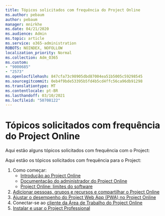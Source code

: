 ```yaml
---
title: Tópicos solicitados com frequência do Project Online
ms.author: pebaum
author: pebaum
manager: mnirkhe
ms.date: 04/21/2020
ms.audience: Admin
ms.topic: article
ms.service: o365-administration
ROBOTS: NOINDEX, NOFOLLOW
localization_priority: Normal
ms.collection: Adm_O365
ms.custom:
- "9000685"
- "2573"
ms.openlocfilehash: 847cfa73c98905dbd87004ea51b5005c59298545
ms.sourcegitcommit: 0eb4f9bde53395b5fd4b5cd4ffc56ca96db91298
ms.translationtype: MT
ms.contentlocale: pt-BR
ms.lasthandoff: 03/10/2021
ms.locfileid: "50708122"
---
```

# <a name="project-online-frequently-requested-topics"></a>Tópicos solicitados com frequência do Project Online

Aqui estão alguns tópicos solicitados com frequência com o Project:

Aqui estão os tópicos solicitados com frequência para o Project:
1.  Como começar: 
    -   [Introdução ao Project Online](https://docs.microsoft.com/projectonline/get-started-with-project-online) 
    -   [Documentação do administrador do Project Online](https://docs.microsoft.com/projectonline/project-online) 
    -   [Project Online: limites do software](https://docs.microsoft.com/ProjectOnline/project-online-software-boundaries-and-limits) 
2.  [Adicionar pessoas, grupos e recursos e compartilhar o Project Online](https://docs.microsoft.com/projectonline/step-2-add-people-to-project-online) 
3.  [Ajustar o desempenho do Project Web App (PWA) no Project Online](https://docs.microsoft.com/projectonline/tune-project-online-performance)
4.  Conectar-se ao [cliente da Área de Trabalho do Project Online](https://docs.microsoft.com/projectonline/connect-to-project-online-with-the-project-online-desktop-client) 
5.  [Instalar e usar o Project Professional](https://support.office.com/article/install-project-7059249b-d9fe-4d61-ab96-5c5bf435f281) 
